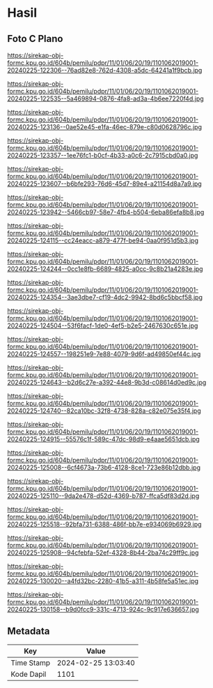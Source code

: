 # Hasil

## Foto C Plano

https://sirekap-obj-formc.kpu.go.id/604b/pemilu/pdpr/11/01/06/20/19/1101062019001-20240225-122306--76ad82e8-762d-4308-a5dc-64241a1f9bcb.jpg

https://sirekap-obj-formc.kpu.go.id/604b/pemilu/pdpr/11/01/06/20/19/1101062019001-20240225-122535--5a469894-0876-4fa8-ad3a-4b6ee7220f4d.jpg

https://sirekap-obj-formc.kpu.go.id/604b/pemilu/pdpr/11/01/06/20/19/1101062019001-20240225-123136--0ae52e45-e1fa-46ec-879e-c80d0628796c.jpg

https://sirekap-obj-formc.kpu.go.id/604b/pemilu/pdpr/11/01/06/20/19/1101062019001-20240225-123357--1ee76fc1-b0cf-4b33-a0c6-2c7915cbd0a0.jpg

https://sirekap-obj-formc.kpu.go.id/604b/pemilu/pdpr/11/01/06/20/19/1101062019001-20240225-123607--b6bfe293-76d6-45d7-89e4-a21154d8a7a9.jpg

https://sirekap-obj-formc.kpu.go.id/604b/pemilu/pdpr/11/01/06/20/19/1101062019001-20240225-123942--5466cb97-58e7-4fb4-b504-6eba86efa8b8.jpg

https://sirekap-obj-formc.kpu.go.id/604b/pemilu/pdpr/11/01/06/20/19/1101062019001-20240225-124115--cc24eacc-a879-477f-be94-0aa0f951d5b3.jpg

https://sirekap-obj-formc.kpu.go.id/604b/pemilu/pdpr/11/01/06/20/19/1101062019001-20240225-124244--0cc1e8fb-6689-4825-a0cc-9c8b21a4283e.jpg

https://sirekap-obj-formc.kpu.go.id/604b/pemilu/pdpr/11/01/06/20/19/1101062019001-20240225-124354--3ae3dbe7-cf19-4dc2-9942-8bd6c5bbcf58.jpg

https://sirekap-obj-formc.kpu.go.id/604b/pemilu/pdpr/11/01/06/20/19/1101062019001-20240225-124504--53f6facf-1de0-4ef5-b2e5-2467630c651e.jpg

https://sirekap-obj-formc.kpu.go.id/604b/pemilu/pdpr/11/01/06/20/19/1101062019001-20240225-124557--198251e9-7e88-4079-9d6f-ad49850ef44c.jpg

https://sirekap-obj-formc.kpu.go.id/604b/pemilu/pdpr/11/01/06/20/19/1101062019001-20240225-124643--b2d6c27e-a392-44e8-9b3d-c08614d0ed9c.jpg

https://sirekap-obj-formc.kpu.go.id/604b/pemilu/pdpr/11/01/06/20/19/1101062019001-20240225-124740--82ca10bc-32f8-4738-828a-c82e075e35f4.jpg

https://sirekap-obj-formc.kpu.go.id/604b/pemilu/pdpr/11/01/06/20/19/1101062019001-20240225-124915--55576c1f-589c-47dc-98d9-e4aae5651dcb.jpg

https://sirekap-obj-formc.kpu.go.id/604b/pemilu/pdpr/11/01/06/20/19/1101062019001-20240225-125008--6cf4673a-73b6-4128-8ce1-723e86b12dbb.jpg

https://sirekap-obj-formc.kpu.go.id/604b/pemilu/pdpr/11/01/06/20/19/1101062019001-20240225-125110--9da2e478-d52d-4369-b787-ffca5df83d2d.jpg

https://sirekap-obj-formc.kpu.go.id/604b/pemilu/pdpr/11/01/06/20/19/1101062019001-20240225-125518--92bfa731-6388-486f-bb7e-e934069b6929.jpg

https://sirekap-obj-formc.kpu.go.id/604b/pemilu/pdpr/11/01/06/20/19/1101062019001-20240225-125908--94cfebfa-52ef-4328-8b44-2ba74c29ff9c.jpg

https://sirekap-obj-formc.kpu.go.id/604b/pemilu/pdpr/11/01/06/20/19/1101062019001-20240225-130020--a4fd32bc-2280-41b5-a311-4b58fe5a51ec.jpg

https://sirekap-obj-formc.kpu.go.id/604b/pemilu/pdpr/11/01/06/20/19/1101062019001-20240225-130158--b9d0fcc9-331c-4713-924c-9c917e636657.jpg


## Metadata

| Key        | Value               |
| ---------- | ------------------- |
| Time Stamp | 2024-02-25 13:03:40 |
| Kode Dapil | 1101                |



